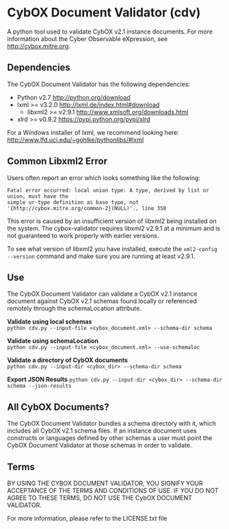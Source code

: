 # CybOX Document Validator (cdv)
A python tool used to validate CybOX v2.1 instance documents. For more information about the
Cyber Observable eXpression, see http://cybox.mitre.org.

## Dependencies
The CybOX Document Validator has the following dependencies:
* Python v2.7 http://python.org/download
* lxml >= v3.2.0 http://lxml.de/index.html#download
  * libxml2 >= v2.9.1 http://www.xmlsoft.org/downloads.html
* xlrd >= v0.9.2 https://pypi.python.org/pypi/xlrd

For a Windows installer of lxml, we recommend looking here: http://www.lfd.uci.edu/~gohlke/pythonlibs/#lxml

## Common Libxml2 Error
Users often report an error which looks something like the following:
```
Fatal error occurred: local union type: A type, derived by list or union, must have the 
simple ur-type definition as base type, not '{http://cybox.mitre.org/common-2}(NULL)'., line 350
```
This error is caused by an insufficient version of libxml2 being installed on the system. The 
cybox-validator requires libxml2 v2.9.1 at a minimum and is not guaranteed to work properly with
earlier versions. 

To see what version of libxml2 you have installed, execute the `xml2-config --version` command
and make sure you are running at least v2.9.1.

## Use
The CybOX Document Validator can validate a CybOX v2.1 instance document against CybOX v2.1 schemas
found locally or referenced remotely through the schemaLocation attribute. 

**Validate using local schemas**  
`python cdv.py --input-file <cybox_document.xml> --schema-dir schema`

**Validate using schemaLocation**  
`python cdv.py --input-file <cybox_document.xml> --use-schemaloc`

**Validate a directory of CybOX documents**  
`python cdv.py --input-dir <cybox_dir> --schema-dir schema`

**Export JSON Results**
`python cdv.py --input-dir <cybox_dir> --schema-dir schema --json-results`

## All CybOX Documents?
The CybOX Document Validator bundles a schema directory with it, which includes all CybOX v2.1 
schema files. If an instance document uses constructs or languages defined by other schemas
a user must point the CybOX Document Validator at those schemas in order to validate.

## Terms
BY USING THE CYBOX DOCUMENT VALIDATOR, YOU SIGNIFY YOUR ACCEPTANCE OF THE 
TERMS AND CONDITIONS OF USE.  IF YOU DO NOT AGREE TO THESE TERMS, DO NOT USE 
THE CybOX DOCUMENT VALIDATOR.

For more information, please refer to the LICENSE.txt file
